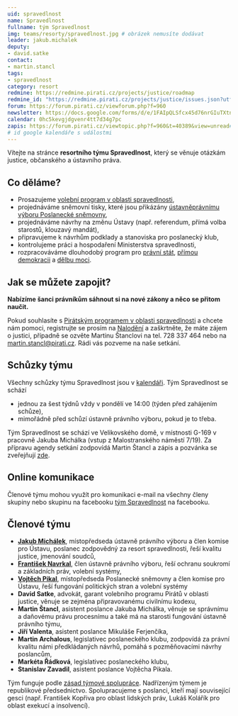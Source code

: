 ```yaml
---
uid: spravedlnost
name: Spravedlnost
fullname: tým Spravedlnost
img: teams/resorty/spravedlnost.jpg # obrázek nemusíte dodávat
leader: jakub.michalek
deputy:
- david.satke
contact:
- martin.stancl
tags:
- spravedlnost
category: resort
redmine: https://redmine.pirati.cz/projects/justice/roadmap
redmine_id: "https://redmine.pirati.cz/projects/justice/issues.json?utf8=%E2%9C%93&set_filter=1&f%5B%5D=status_id&op%5Bstatus_id%5D=*&f%5B%5D=fixed_version_id&op%5Bfixed_version_id%5D=%3D&v%5Bfixed_version_id%5D%5B%5D=28&f%5B%5D=&c%5B%5D=subject&c%5B%5D=status&c%5B%5D=priority&c%5B%5D=due_date&group_by=assigned_to&t%5B%5D="
forum: https://forum.pirati.cz/viewforum.php?f=960
newsletter: https://docs.google.com/forms/d/e/1FAIpQLSfcx45d76nrGIuTXtnmTMf5r2zQmpj3-350jQOBDKTdwclcKA/viewform
calendar: 0hc5kevgjdgvenr4tt7d34g7pc
zapis: https://forum.pirati.cz/viewtopic.php?f=960&t=40389&view=unread#unread
# id google kalendáře s událostmi
---
```


Vítejte na stránce **resortního týmu Spravedlnost**, který se věnuje otázkám justice, občanského a ústavního práva.

Co děláme?
----------

* Prosazujeme [volební program v oblasti spravedlnosti](/program/psp2017/spravedlnost/),
* projednáváme sněmovní tisky, které jsou přikázány [ústavněprávnímu výboru Poslanecké sněmovny](http://www.psp.cz/sqw/hp.sqw?k=4000),
* projednáváme návrhy na změnu Ústavy (např. referendum, přímá volba starostů, klouzavý mandát),
* připravujeme k návrhům podklady a stanoviska pro poslanecký klub,
* kontrolujeme práci a hospodaření Ministerstva spravedlnosti,
* rozpracováváme dlouhodobý program pro [právní stát](/program/dlouhodoby/pravni-stat/), [přímou demokracii](/program/dlouhodoby/prima-demokracie/) a [dělbu moci](/program/dlouhodoby/delba-moci/).

Jak se můžete zapojit?
-----------------------------

**Nabízíme šanci právníkům sáhnout si na nové zákony a něco se přitom naučit.**

Pokud souhlasíte s [Pirátským programem v oblasti spravedlnosti](/program/psp2017/spravedlnost/) a chcete nám pomoci, registrujte se prosím na [Nalodění](https://nalodeni.pirati.cz/jdu-do-toho/) a zaškrtněte, že máte zájem o justici, případně se ozvěte Martinu Štanclovi na tel. 728 337 464 nebo na <martin.stancl@pirati.cz>. Rádi vás pozveme na naše setkání. 

Schůzky týmu
---------------

Všechny schůzky týmu Spravedlnost jsou v [kalendáři](https://calendar.google.com/calendar/embed?src=0hc5kevgjdgvenr4tt7d34g7pc%40group.calendar.google.com&ctz=Europe%2FPrague). Tým Spravedlnost se schází 

* jednou za šest týdnů vždy v pondělí ve 14:00 (týden před zahájením schůze),
* mimořádně před schůzí ústavně právního výboru, pokud je to třeba.

Tým Spravedlnost se schází ve Velikovského domě, v místnosti G-169 v pracovně Jakuba Michálka (vstup z Malostranského náměstí 7/19).
Za přípravu agendy setkání zodpovídá Martin Štancl a zápis a pozvánka se zveřejňují [zde](https://forum.pirati.cz/viewtopic.php?f=960&t=40389).

Online komunikace
-----------------

Členové týmu mohou využít pro komunikaci e-mail na všechny členy skupiny nebo skupinu na facebooku [tým Spravedlnost](https://www.facebook.com/groups/2235605923334102/) na facebooku.


Členové týmu
-----------

* **[Jakub Michálek](/lide/jakub-michalek/)**, místopředseda ústavně právního výboru a člen komise pro Ústavu, poslanec zodpovědný za resort spravedlnosti, řeší kvalitu justice, jmenování soudců,
* **[František Navrkal](/lide/frantisek-navrkal/)**, člen ústavně právního výboru, řeší ochranu soukromí a základních práv, volební systémy,
* **[Vojtěch Pikal](/lide/vojtech-pikal/)**, místopředseda Poslanecké sněmovny a člen komise pro Ústavu, řeší fungování politických stran a volební systémy
* **David Satke**, advokát, garant volebního programu Pirátů v oblasti justice, věnuje se zejména připravovanému civilnímu kodexu,
* **Martin Štancl**, asistent poslance Jakuba Michálka, věnuje se správnímu a daňovému právu procesnímu a také má na starosti fungování ústavně právního týmu,
* **Jiří Valenta**, asistent poslance Mikuláše Ferjenčíka, 
* **Martin Archalous**, legislativec poslaneckého klubu, zodpovídá za právní kvalitu námi předkládaných návrhů, pomáhá s pozměňovacími návrhy poslancům,
* **Markéta Řádková**, legislativec poslaneckého klubu,
* **Stanislav Zavadil**, asistent poslance Vojtěcha Pikala.

Tým funguje podle [zásad týmové spolupráce](https://wiki.pirati.cz/rules/or_zatys). Nadřízeným týmem je republikové předsednictvo. Spolupracujeme s poslanci, kteří mají související gesci (např. František Kopřiva pro oblast lidských práv, Lukáš Kolářík pro oblast exekucí a insolvencí).

